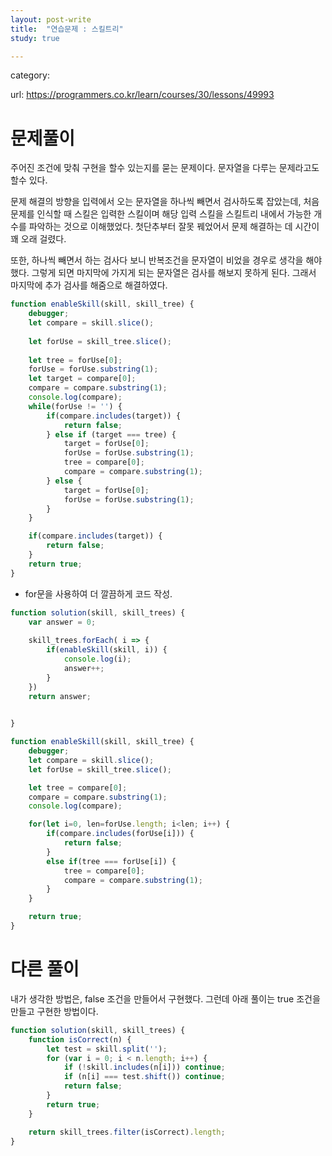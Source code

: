 ```yaml
---
layout: post-write
title:  "연습문제 : 스킬트리"
study: true

---
```

category: 

 url: https://programmers.co.kr/learn/courses/30/lessons/49993


# 문제풀이
  주어진 조건에 맞춰 구현을 할수 있는지를 묻는 문제이다.
  문자열을 다루는 문제라고도 할수 있다.

  문제 해결의 방향을 입력에서 오는 문자열을 하나씩 빼면서 검사하도록 잡았는데, 처음 문제를 인식할 때 스킬은 입력한 스킬이며 해당 입력 스킬을 스킬트리 내에서 가능한 개수를 파악하는 것으로 이해했었다. 첫단추부터 잘못 꿰었어서 문제 해결하는 데 시간이 꽤 오래 걸렸다.

  또한, 하나씩 빼면서 하는 검사다 보니 반복조건을 문자열이 비었을 경우로 생각을 해야 했다. 그렇게 되면 마지막에 가지게 되는 문자열은 검사를 해보지 못하게 된다. 그래서 마지막에 추가 검사를 해줌으로 해결하였다. 
  

```javascript
function enableSkill(skill, skill_tree) {
    debugger;
    let compare = skill.slice();
    
    let forUse = skill_tree.slice();
    
    let tree = forUse[0];
    forUse = forUse.substring(1);
    let target = compare[0];
    compare = compare.substring(1);
    console.log(compare);
    while(forUse != '') {
        if(compare.includes(target)) {
            return false;
        } else if (target === tree) {
            target = forUse[0];
            forUse = forUse.substring(1);
            tree = compare[0]; 
            compare = compare.substring(1);
        } else {
            target = forUse[0];
            forUse = forUse.substring(1);
        }
    }

    if(compare.includes(target)) {
        return false;
    }
    return true;
}
```

 - for문을 사용하여 더 깔끔하게 코드 작성.
```javascript
function solution(skill, skill_trees) {
    var answer = 0;
    
    skill_trees.forEach( i => {
        if(enableSkill(skill, i)) {
            console.log(i);
            answer++;
        }    
    })
    return answer;
    

}

function enableSkill(skill, skill_tree) {
    debugger;
    let compare = skill.slice();
    let forUse = skill_tree.slice();

    let tree = compare[0];
    compare = compare.substring(1);
    console.log(compare);

    for(let i=0, len=forUse.length; i<len; i++) {
        if(compare.includes(forUse[i])) {
            return false;
        }
        else if(tree === forUse[i]) {
            tree = compare[0];
            compare = compare.substring(1);
        }
    }

    return true;
}
```
# 다른 풀이
  내가 생각한 방법은, false 조건을 만들어서 구현했다. 그런데 아래 풀이는 true 조건을 만들고 구현한 방법이다.
  

```javascript
function solution(skill, skill_trees) {
    function isCorrect(n) {
        let test = skill.split('');
        for (var i = 0; i < n.length; i++) {
            if (!skill.includes(n[i])) continue;
            if (n[i] === test.shift()) continue;
            return false;
        }
        return true;
    }    

    return skill_trees.filter(isCorrect).length;
}
```
